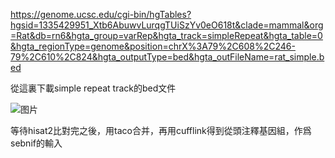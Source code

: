 https://genome.ucsc.edu/cgi-bin/hgTables?hgsid=1335429951_Xtb6AbuwvLurqgTUiSzYv0eO618t&clade=mammal&org=Rat&db=rn6&hgta_group=varRep&hgta_track=simpleRepeat&hgta_table=0&hgta_regionType=genome&position=chrX%3A79%2C608%2C246-79%2C610%2C824&hgta_outputType=bed&hgta_outFileName=rat_simple.bed

從這裏下載simple repeat track的bed文件

![图片](https://user-images.githubusercontent.com/76728625/164423394-718268d3-0976-4471-a28e-8f2b60218fe1.png)

等待hisat2比對完之後，用taco合并，再用cufflink得到從頭注釋基因組，作爲sebnif的輸入
